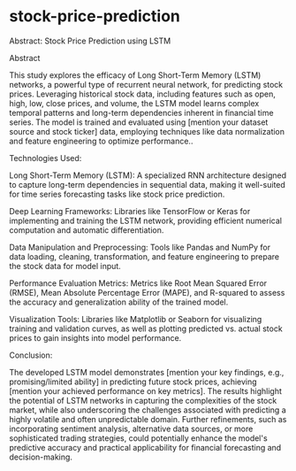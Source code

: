 # stock-price-prediction
Abstract: Stock Price Prediction using LSTM

Abstract

This study explores the efficacy of Long Short-Term Memory (LSTM) networks, a powerful type of recurrent neural network, for predicting stock prices. Leveraging historical stock data, including features such as open, high, low, close prices, and volume, the LSTM model learns complex temporal patterns and long-term dependencies inherent in financial time series. The model is trained and evaluated using [mention your dataset source and stock ticker] data, employing techniques like data normalization and feature engineering to optimize performance..

Technologies Used:

Long Short-Term Memory (LSTM): A specialized RNN architecture designed to capture long-term dependencies in sequential data, making it well-suited for time series forecasting tasks like stock price prediction.

Deep Learning Frameworks: Libraries like TensorFlow or Keras for implementing and training the LSTM network, providing efficient numerical computation and automatic differentiation.

Data Manipulation and Preprocessing: Tools like Pandas and NumPy for data loading, cleaning, transformation, and feature engineering to prepare the stock data for model input.

Performance Evaluation Metrics: Metrics like Root Mean Squared Error (RMSE), Mean Absolute Percentage Error (MAPE), and R-squared to assess the accuracy and generalization ability of the trained model.

Visualization Tools: Libraries like Matplotlib or Seaborn for visualizing training and validation curves, as well as plotting predicted vs. actual stock prices to gain insights into model performance.

Conclusion:

The developed LSTM model demonstrates [mention your key findings, e.g., promising/limited ability] in predicting future stock prices, achieving [mention your achieved performance on key metrics]. The results highlight the potential of LSTM networks in capturing the complexities of the stock market, while also underscoring the challenges associated with predicting a highly volatile and often unpredictable domain. Further refinements, such as incorporating sentiment analysis, alternative data sources, or more sophisticated trading strategies, could potentially enhance the model's predictive accuracy and practical applicability for financial forecasting and decision-making.
